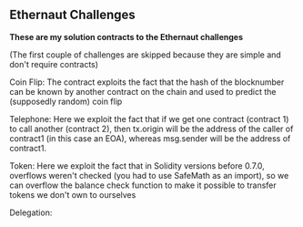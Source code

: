 ## Ethernaut Challenges

**These are my solution contracts to the Ethernaut challenges**

(The first couple of challenges are skipped because they are simple and don't require contracts)

Coin Flip:
The contract exploits the fact that the hash of the blocknumber can be known by another contract on the chain and used to predict the (supposedly random) coin flip

Telephone:
Here we exploit the fact that if we get one contract (contract 1) to call another (contract 2), then tx.origin will be the address of the caller of contract1 (in this case an EOA), whereas msg.sender will be the address of contract1.

Token:
Here we exploit the fact that in Solidity versions before 0.7.0, overflows weren't checked (you had to use SafeMath as an import), so we can overflow the balance check function to make it possible to transfer tokens we don't own to ourselves

Delegation:

